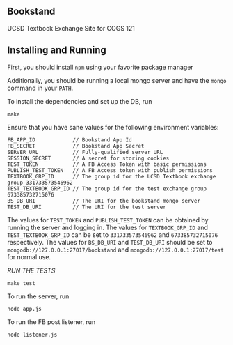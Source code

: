 Bookstand
---------

UCSD Textbook Exchange Site for COGS 121

Installing and Running
----------------------

First, you should install `npm` using your favorite package manager

Additionally, you should be running a local mongo server and have the `mongo` command
in your `PATH`.

To install the dependencies and set up the DB, run

    make

Ensure that you have sane values for the following environment variables:

    FB_APP_ID            // Bookstand App Id
    FB_SECRET            // Bookstand App Secret
    SERVER_URL           // Fully-qualified server URL
    SESSION_SECRET       // A secret for storing cookies
    TEST_TOKEN           // A FB Access Token with basic permissions
    PUBLISH_TEST_TOKEN   // A FB Access token with publish permissions
    TEXTBOOK_GRP_ID      // The group id for the UCSD Textbook exchange group 331733573546962
    TEST_TEXTBOOK_GRP_ID // The group id for the test exchange group 673385732715076
    BS_DB_URI            // The URI for the bookstand mongo server
    TEST_DB_URI          // The URI for the test server

The values for `TEST_TOKEN` and `PUBLISH_TEST_TOKEN` can be obtained by running the server
and logging in. The values for `TEXTBOOK_GRP_ID` and `TEST_TEXTBOOK_GRP_ID` can be set to
`331733573546962` and `673385732715076` respectively. The values for `BS_DB_URI` and
`TEST_DB_URI` should be set to `mongodb://127.0.0.1:27017/bookstand` and
`mongodb://127.0.0.1:27017/test` for normal use.

*RUN THE TESTS*

    make test

To run the server, run

    node app.js

To run the FB post listener, run

    node listener.js
